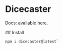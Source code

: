# Dicecaster

Docs: [available here](tariqk26.github.io/dicecaster).

## Install

```bash
npm i dicecaster@latest`
```
